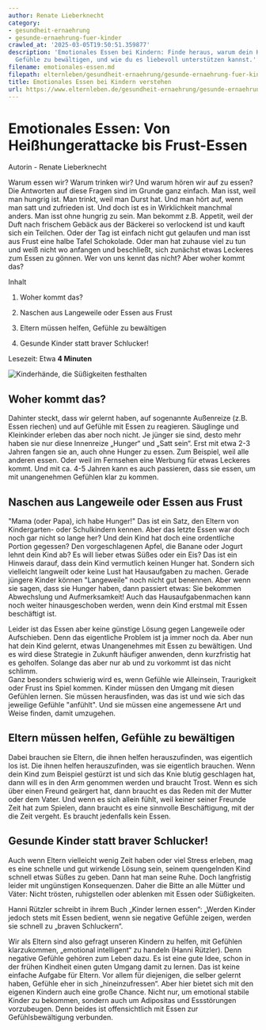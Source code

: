 ```yaml
---
author: Renate Lieberknecht
category:
- gesundheit-ernaehrung
- gesunde-ernaehrung-fuer-kinder
crawled_at: '2025-03-05T19:50:51.359877'
description: 'Emotionales Essen bei Kindern: Finde heraus, warum dein Kind isst, um
  Gefühle zu bewältigen, und wie du es liebevoll unterstützen kannst.'
filename: emotionales-essen.md
filepath: elternleben/gesundheit-ernaehrung/gesunde-ernaehrung-fuer-kinder/emotionales-essen.md
title: Emotionales Essen bei Kindern verstehen
url: https://www.elternleben.de/gesundheit-ernaehrung/gesunde-ernaehrung-fuer-kinder/emotionales-essen/
---
```


#  Emotionales Essen: Von Heißhungerattacke bis Frust-Essen

Autorin - Renate Lieberknecht

Warum essen wir? Warum trinken wir? Und warum hören wir auf zu essen? Die
Antworten auf diese Fragen sind im Grunde ganz einfach. Man isst, weil man
hungrig ist. Man trinkt, weil man Durst hat. Und man hört auf, wenn man satt
und zufrieden ist. Und doch ist es in Wirklichkeit manchmal anders. Man isst
ohne hungrig zu sein. Man bekommt z.B. Appetit, weil der Duft nach frischem
Gebäck aus der Bäckerei so verlockend ist und kauft sich ein Teilchen. Oder
der Tag ist einfach nicht gut gelaufen und man isst aus Frust eine halbe Tafel
Schokolade. Oder man hat zuhause viel zu tun und weiß nicht wo anfangen und
beschließt, sich zunächst etwas Leckeres zum Essen zu gönnen. Wer von uns
kennt das nicht? Aber woher kommt das?

Inhalt

1. Woher kommt das?

2. Naschen aus Langeweile oder Essen aus Frust

3. Eltern müssen helfen, Gefühle zu bewältigen

4. Gesunde Kinder statt braver Schlucker!

Lesezeit: Etwa **4 Minuten**

![Kinderhände, die Süßigkeiten
festhalten](/fileadmin/_processed_/f/f/csm_Artikel_Essen_als_Ersatz_8cdf63858b.jpg)

##  Woher kommt das?

Dahinter steckt, dass wir gelernt haben, auf sogenannte Außenreize (z.B. Essen
riechen) und auf Gefühle mit Essen zu reagieren. Säuglinge und Kleinkinder
erleben das aber noch nicht. Je jünger sie sind, desto mehr haben sie nur
diese Innenreize „Hunger“ und „Satt sein“. Erst mit etwa 2-3 Jahren fangen sie
an, auch ohne Hunger zu essen. Zum Beispiel, weil alle anderen essen. Oder
weil im Fernsehen eine Werbung für etwas Leckeres kommt. Und mit ca. 4-5
Jahren kann es auch passieren, dass sie essen, um mit unangenehmen Gefühlen
klar zu kommen.

##  Naschen aus Langeweile oder Essen aus Frust

"Mama (oder Papa), ich habe Hunger!" Das ist ein Satz, den Eltern von
Kindergarten- oder Schulkindern kennen. Aber das letzte Essen war doch noch
gar nicht so lange her? Und dein Kind hat doch eine ordentliche Portion
gegessen? Den vorgeschlagenen Apfel, die Banane oder Jogurt lehnt dein Kind
ab? Es will lieber etwas Süßes oder ein Eis? Das ist ein Hinweis darauf, dass
dein Kind vermutlich keinen Hunger hat. Sondern sich vielleicht langweilt oder
keine Lust hat Hausaufgaben zu machen. Gerade jüngere Kinder können
"Langeweile" noch nicht gut benennen. Aber wenn sie sagen, dass sie Hunger
haben, dann passiert etwas: Sie bekommen Abwechslung und Aufmerksamkeit! Auch
das Hausaufgabenmachen kann noch weiter hinausgeschoben werden, wenn dein Kind
erstmal mit Essen beschäftigt ist.  
  
Leider ist das Essen aber keine günstige Lösung gegen Langeweile oder
Aufschieben. Denn das eigentliche Problem ist ja immer noch da. Aber nun hat
dein Kind gelernt, etwas Unangenehmes mit Essen zu bewältigen. Und es wird
diese Strategie in Zukunft häufiger anwenden, denn kurzfristig hat es
geholfen. Solange das aber nur ab und zu vorkommt ist das nicht schlimm.  
Ganz besonders schwierig wird es, wenn Gefühle wie Alleinsein, Traurigkeit
oder Frust ins Spiel kommen. Kinder müssen den Umgang mit diesen Gefühlen
lernen. Sie müssen herausfinden, was das ist und wie sich das jeweilige
Gefühle "anfühlt". Und sie müssen eine angemessene Art und Weise finden, damit
umzugehen.

##  Eltern müssen helfen, Gefühle zu bewältigen

Dabei brauchen sie Eltern, die ihnen helfen herauszufinden, was eigentlich los
ist. Die ihnen helfen herauszufinden, was sie eigentlich brauchen. Wenn dein
Kind zum Beispiel gestürzt ist und sich das Knie blutig geschlagen hat, dann
will es in den Arm genommen werden und braucht Trost. Wenn es sich über einen
Freund geärgert hat, dann braucht es das Reden mit der Mutter oder dem Vater.
Und wenn es sich allein fühlt, weil keiner seiner Freunde Zeit hat zum
Spielen, dann braucht es eine sinnvolle Beschäftigung, mit der die Zeit
vergeht. Es braucht jedenfalls kein Essen.

##  Gesunde Kinder statt braver Schlucker!

Auch wenn Eltern vielleicht wenig Zeit haben oder viel Stress erleben, mag es
eine schnelle und gut wirkende Lösung sein, seinem quengelnden Kind schnell
etwas Süßes zu geben. Dann hat man seine Ruhe. Doch langfristig leider mit
ungünstigen Konsequenzen. Daher die Bitte an alle Mütter und Väter: Nicht
trösten, ruhigstellen oder ablenken mit Essen oder Süßigkeiten.  
  
Hanni Rützler schreibt in ihrem Buch „Kinder lernen essen“: „Werden Kinder
jedoch stets mit Essen bedient, wenn sie negative Gefühle zeigen, werden sie
schnell zu „braven Schluckern“.  
  
Wir als Eltern sind also gefragt unseren Kindern zu helfen, mit Gefühlen
klarzukommen, „emotional intelligent“ zu handeln (Hanni Rützler). Denn
negative Gefühle gehören zum Leben dazu. Es ist eine gute Idee, schon in der
frühen Kindheit einen guten Umgang damit zu lernen. Das ist keine einfache
Aufgabe für Eltern. Vor allem für diejenigen, die selber gelernt haben,
Gefühle eher in sich „hineinzufressen“. Aber hier bietet sich mit den eigenen
Kindern auch eine große Chance. Nicht nur, um emotional stabile Kinder zu
bekommen, sondern auch um Adipositas und Essstörungen vorzubeugen. Denn beides
ist offensichtlich mit Essen zur Gefühlsbewältigung verbunden.

